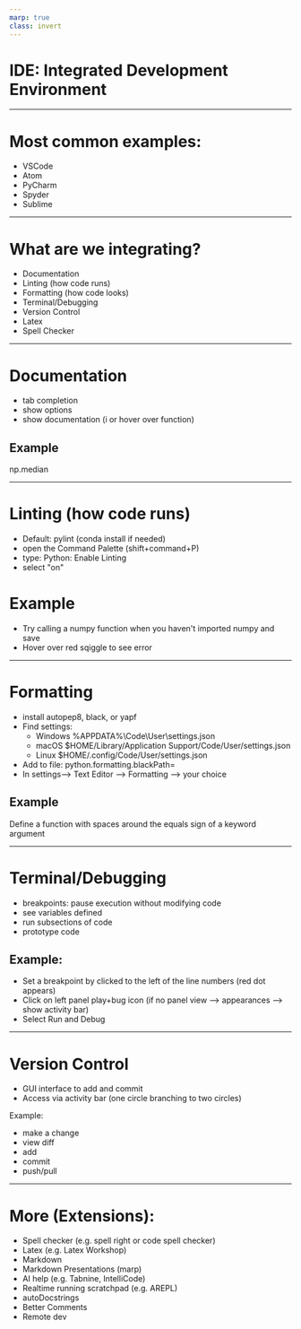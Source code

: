 ```yaml
---
marp: true
class: invert
---
```


# IDE: Integrated Development Environment

---

# Most common examples:

- VSCode
- Atom
- PyCharm
- Spyder
- Sublime

---

# What are we integrating?

- Documentation
- Linting (how code runs)
- Formatting (how code looks)
- Terminal/Debugging
- Version Control
- Latex
- Spell Checker

---

# Documentation

- tab completion
- show options
- show documentation (i or hover over function)

## Example

np.median

---

# Linting (how code runs)

- Default: pylint (conda install if needed)
- open the Command Palette (shift+command+P)
- type: Python: Enable Linting
- select "on"

# Example

- Try calling a numpy function when you haven't imported numpy and save
- Hover over red sqiggle to see error

---

# Formatting

- install autopep8, black, or yapf
- Find settings:
  - Windows %APPDATA%\Code\User\settings.json
  - macOS $HOME/Library/Application Support/Code/User/settings.json
  - Linux $HOME/.config/Code/User/settings.json
- Add to file: python.formatting.blackPath=<your path> 
- In settings--> Text Editor --> Formatting --> your choice

## Example

Define a function with spaces around the equals sign of a keyword argument


---


# Terminal/Debugging

- breakpoints: pause execution without modifying code
- see variables defined
- run subsections of code
- prototype code

## Example:

- Set a breakpoint by clicked to the left of the line numbers (red dot appears)
- Click on left panel play+bug icon (if no panel view --> appearances --> show activity bar)
- Select Run and Debug

---


# Version Control

- GUI interface to add and commit
- Access via activity bar (one circle branching to two circles)

Example:

- make a change
- view diff
- add
- commit
- push/pull

--- 


# More (Extensions):

- Spell checker (e.g. spell right or code spell checker)
- Latex (e.g. Latex Workshop)
- Markdown
- Markdown Presentations (marp)
- AI help (e.g. Tabnine, IntelliCode)
- Realtime running scratchpad (e.g. AREPL)
- autoDocstrings 
- Better Comments
- Remote dev 

